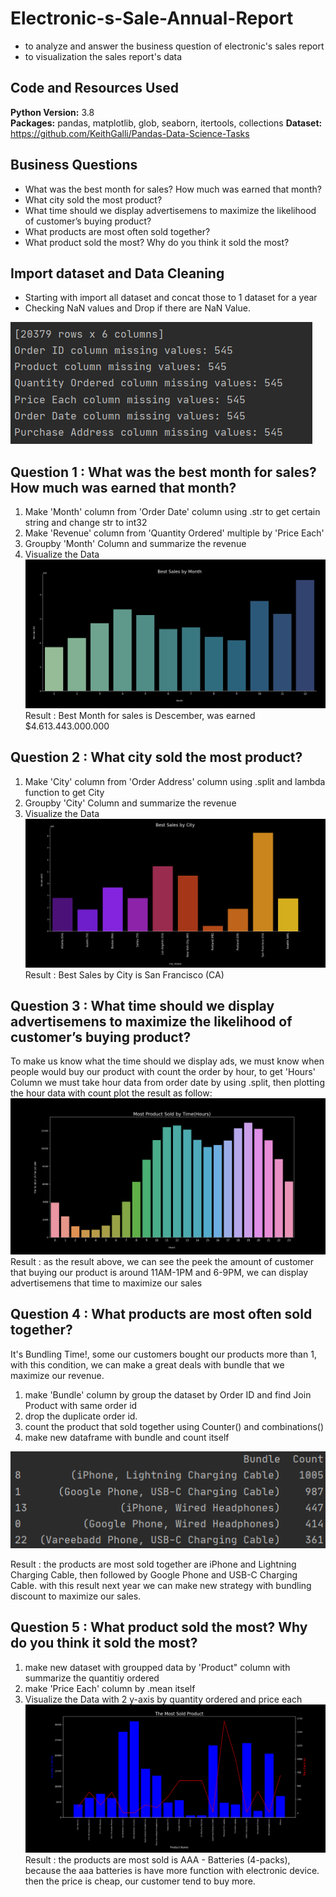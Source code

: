 # Electronic-s-Sale-Annual-Report
 * to analyze and answer the business question of electronic's sales report
 * to visualization the sales report's data
 
 ## Code and Resources Used 
  **Python Version:** 3.8  
  **Packages:** pandas, matplotlib, glob, seaborn, itertools, collections
  **Dataset:**  https://github.com/KeithGalli/Pandas-Data-Science-Tasks  
  
 ## Business Questions
  - What was the best month for sales? How much was earned that month?
  - What city sold the most product?
  - What time should we display advertisemens to maximize the likelihood of customer’s buying product?
  - What products are most often sold together?
  - What product sold the most? Why do you think it sold the most?
 
 ## Import dataset and Data Cleaning
  * Starting with import all dataset and concat those to 1 dataset for a year
  * Checking NaN values and Drop if there are NaN Value.


![Figure 1](https://github.com/boxside/Electronic-s-Sale-Annual-Report/blob/main/Figure/missing_value.png)


 ## Question 1 : What was the best month for sales? How much was earned that month?
  1. Make 'Month' column from 'Order Date' column using .str to get certain string and change str to int32
  2. Make 'Revenue' column from 'Quantity Ordered' multiple by 'Price Each'
  3. Groupby 'Month' Column and summarize the revenue
  4. Visualize the Data
    ![Figure 2](https://github.com/boxside/Electronic-s-Sale-Annual-Report/blob/main/Figure/Figure_1.png)
  Result : Best Month for sales is Descember, was earned $4.613.443.000.000
 ## Question 2 : What city sold the most product?
  1. Make 'City' column from 'Order Address' column using .split and lambda function to get City
  3. Groupby 'City' Column and summarize the revenue
  4. Visualize the Data
  ![Figure 3](https://github.com/boxside/Electronic-s-Sale-Annual-Report/blob/main/Figure/Figure_2.png)
  Result : Best Sales by City is San Francisco (CA)
 ## Question 3 : What time should we display advertisemens to maximize the likelihood of customer’s buying product?
   To make us know what the time should we display ads, we must know when people would buy our product with count the order by hour,
  to get 'Hours' Column we must take hour data from order date by using .split, then plotting the hour data with count plot the result
  as follow:
  ![Figure 4](https://github.com/boxside/Electronic-s-Sale-Annual-Report/blob/main/Figure/Figure_3.png)
  Result : as the result above, we can see the peek the amount of customer that buying our product is around 11AM-1PM and 6-9PM,
  we can display advertisemens that time to maximize our sales
 ## Question 4 : What products are most often sold together?
   It's Bundling Time!, some our customers bought our products more than 1, with this condition, we can make a great deals with bundle
  that we maximize our revenue.
  1. make 'Bundle' column by group the dataset by Order ID and find Join Product with same order id
  2. drop the duplicate order id.
  3. count the product that sold together using Counter() and combinations()
  4. make new dataframe with bundle and count itself
  
  
 ![Figure 5](https://github.com/boxside/Electronic-s-Sale-Annual-Report/blob/main/Figure/Figure_5.png)
  
  Result : the products are most sold together are iPhone and Lightning Charging Cable, then followed by Google Phone and USB-C Charging Cable.
  with this result next year we can make new strategy with bundling discount to maximize our sales.
 ## Question 5 : What product sold the most? Why do you think it sold the most?
  1. make new dataset with groupped data by 'Product" column with summarize the quantitiy ordered
  2. make 'Price Each' column by .mean itself  
  4. Visualize the Data with 2 y-axis by quantity ordered and price each
  ![Figure 5](https://github.com/boxside/Electronic-s-Sale-Annual-Report/blob/main/Figure/Figure_4.png)
  Result : the products are most sold is AAA - Batteries (4-packs), because the aaa batteries is have more function with electronic device.
  then the price is cheap, our customer tend to buy more.
  
  
